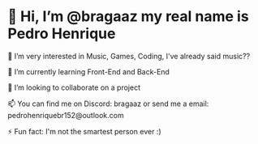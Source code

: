 <!DOCTYPE html>
<html lang="en">
<head>
    <meta charset="UTF-8">
    <meta name="viewport" content="width=device-width, initial-scale=1.0">
</head>
<body>
    <h1> 👋 Hi, I’m @bragaaz my real name is <strong>Pedro Henrique</strong> </h1>
    <p> 👀 I’m very interested in Music, Games, Coding, I've already said music?? </p>
    <p> 🌱 I’m currently learning Front-End and Back-End  </p>
    <p>  💞️ I’m looking to collaborate on a project </p>
    <p> 📫 You can find me on Discord: bragaaz or send me a email: pedrohenriquebr152@outlook.com </p>
    <p> ⚡ Fun fact: I'm not the smartest person ever :) </p>
</body>
</html>
